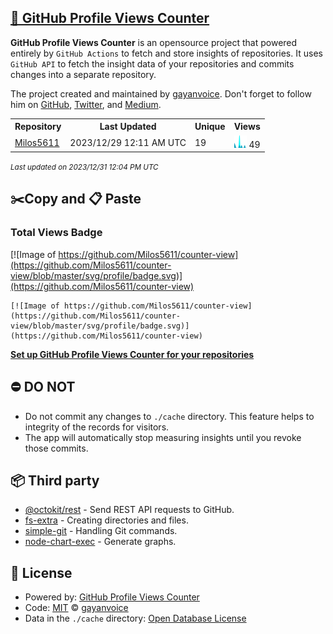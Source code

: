 ## [🚀 GitHub Profile Views Counter](https://github.com/gayanvoice/github-profile-views-counter)
**GitHub Profile Views Counter** is an opensource project that powered entirely by  `GitHub Actions` to fetch and store insights of repositories.
It uses `GitHub API` to fetch the insight data of your repositories and commits changes into a separate repository.

The project created and maintained by [gayanvoice](https://github.com/gayanvoice). Don't forget to follow him on [GitHub](https://github.com/gayanvoice), [Twitter](https://twitter.com/gayanvoice), and [Medium](https://gayanvoice.medium.com/).

<table>
	<tr>
		<th>
			Repository
		</th>
		<th>
			Last Updated
		</th>
		<th>
			Unique
		</th>
		<th>
			Views
		</th>
	</tr>
	<tr>
		<td>
			<a href="https://github.com/Milos5611/counter-view/tree/master/readme/278571140/year.md">
				Milos5611
			</a>
		</td>
		<td>
			2023/12/29 12:11 AM UTC
		</td>
		<td>
			19
		</td>
		<td>
			<img alt="Response time graph" src="https://github.com/Milos5611/counter-view/raw/master/graph/278571140/small/year.png" height="20"> 49
		</td>
	</tr>
</table>

<small><i>Last updated on 2023/12/31 12:04 PM UTC</i></small>

## ✂️Copy and 📋 Paste
### Total Views Badge
[![Image of https://github.com/Milos5611/counter-view](https://github.com/Milos5611/counter-view/blob/master/svg/profile/badge.svg)](https://github.com/Milos5611/counter-view)

```readme
[![Image of https://github.com/Milos5611/counter-view](https://github.com/Milos5611/counter-view/blob/master/svg/profile/badge.svg)](https://github.com/Milos5611/counter-view)
```
[**Set up GitHub Profile Views Counter for your repositories**](https://github.com/gayanvoice/github-profile-views-counter)
## ⛔ DO NOT
- Do not commit any changes to `./cache` directory. This feature helps to integrity of the records for visitors.
- The app will automatically stop measuring insights until you revoke those commits.
## 📦 Third party

- [@octokit/rest](https://www.npmjs.com/package/@octokit/rest) - Send REST API requests to GitHub.
- [fs-extra](https://www.npmjs.com/package/fs-extra) - Creating directories and files.
- [simple-git](https://www.npmjs.com/package/simple-git) - Handling Git commands.
- [node-chart-exec](https://www.npmjs.com/package/node-chart-exec) - Generate graphs.
## 📄 License
- Powered by: [GitHub Profile Views Counter](https://github.com/gayanvoice/github-profile-views-counter)
- Code: [MIT](./LICENSE) © [gayanvoice](https://github.com/gayanvoice)
- Data in the `./cache` directory: [Open Database License](https://opendatacommons.org/licenses/odbl/1-0/)